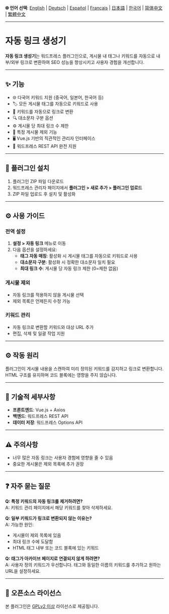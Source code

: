**🌐 언어 선택**:
[English](../README.md) |
[Deutsch](README-de_DE.md) |
[Español](README-es_ES.md) |
[Français](README-fr_FR.md) |
[日本語](README-ja.md) |
[한국어](README-ko_KR.md) |
[简体中文](README-zh_CN.md) |
[繁體中文](README-zh_TW.md)

---

# 자동 링크 생성기

**자동 링크 생성기**는 워드프레스 플러그인으로, 게시물 내 태그나 키워드를 자동으로 내부/외부 링크로 변환하여 SEO 성능을 향상시키고 사용자 경험을 개선합니다.

---

## ✨ 기능

- 🌐 다국어 키워드 지원 (중국어, 일본어, 한국어 등)
- 🏷️ 모든 게시물 태그를 자동으로 키워드로 사용
- 🔗 키워드를 자동으로 링크로 변환
- 🔍 대소문자 구분 옵션
- ⚙️ 게시물 당 최대 링크 수 제한
- 🚫 특정 게시물 제외 기능
- 🖥️ Vue.js 기반의 직관적인 관리자 인터페이스
- 🔄 워드프레스 REST API 완전 지원

---

## 🧩 플러그인 설치

1. 플러그인 ZIP 파일 다운로드
2. 워드프레스 관리자 페이지에서 **플러그인 > 새로 추가 > 플러그인 업로드**
3. ZIP 파일 업로드 후 설치 및 활성화

---

## ⚙️ 사용 가이드

### 전역 설정

1. **설정 > 자동 링크** 메뉴로 이동
2. 다음 옵션을 설정하세요:
    - **태그 자동 매칭**: 활성화 시 게시물 태그를 자동으로 키워드로 사용
    - **대소문자 구분**: 활성화 시 정확한 대소문자 일치 필요
    - **최대 링크 수**: 게시물 당 자동 링크 제한 (0=제한 없음)

### 게시물 제외

- 자동 링크를 적용하지 않을 게시물 선택
- 제외 목록은 언제든지 수정 가능

### 키워드 관리

- 자동 링크로 변환할 키워드와 대상 URL 추가
- 편집, 삭제 및 일괄 작업 지원

---

## ⚙️ 작동 원리

플러그인이 게시물 내용을 스캔하여 미리 정의된 키워드를 감지하고 링크로 변환합니다. HTML 구조를 유지하며 코드 블록에는 영향을 주지 않습니다.

---

## 🔧 기술적 세부사항

- **프론트엔드**: Vue.js + Axios
- **백엔드**: 워드프레스 REST API
- **데이터 저장**: 워드프레스 Options API

---

## ⚠️ 주의사항

- 너무 많은 자동 링크는 사용자 경험에 영향을 줄 수 있음
- 중요한 게시물은 제외 목록에 추가 권장

---

## ❓ 자주 묻는 질문

**Q: 특정 키워드의 자동 링크를 제거하려면?**  
A: 키워드 관리 페이지에서 해당 키워드를 찾아 삭제하세요.

**Q: 일부 키워드가 링크로 변환되지 않는 이유는?**  
A: 가능한 원인:
- 게시물이 제외 목록에 있음
- 최대 링크 수에 도달함
- HTML 태그 내부 또는 코드 블록에 있는 키워드

**Q: 태그가 아카이브 페이지로 연결되지 않게 하려면?**  
A: 사용자 정의 키워드가 우선합니다. 태그와 동일한 이름의 키워드를 추가하고 원하는 URL을 설정하세요.

---

## 📄 오픈소스 라이선스

본 플러그인은 [GPLv2 이상](https://www.gnu.org/licenses/gpl-2.0.html) 라이선스로 제공됩니다.